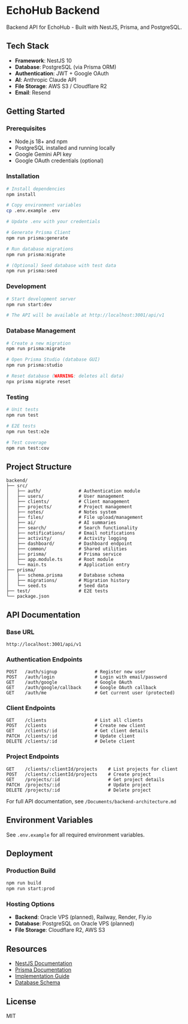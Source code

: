 # EchoHub Backend

Backend API for EchoHub - Built with NestJS, Prisma, and PostgreSQL.

## Tech Stack

- **Framework**: NestJS 10
- **Database**: PostgreSQL (via Prisma ORM)
- **Authentication**: JWT + Google OAuth
- **AI**: Anthropic Claude API
- **File Storage**: AWS S3 / Cloudflare R2
- **Email**: Resend

## Getting Started

### Prerequisites

- Node.js 18+ and npm
- PostgreSQL installed and running locally
- Google Gemini API key
- Google OAuth credentials (optional)

### Installation

```bash
# Install dependencies
npm install

# Copy environment variables
cp .env.example .env

# Update .env with your credentials

# Generate Prisma Client
npm run prisma:generate

# Run database migrations
npm run prisma:migrate

# (Optional) Seed database with test data
npm run prisma:seed
```

### Development

```bash
# Start development server
npm run start:dev

# The API will be available at http://localhost:3001/api/v1
```

### Database Management

```bash
# Create a new migration
npm run prisma:migrate

# Open Prisma Studio (database GUI)
npm run prisma:studio

# Reset database (WARNING: deletes all data)
npx prisma migrate reset
```

### Testing

```bash
# Unit tests
npm run test

# E2E tests
npm run test:e2e

# Test coverage
npm run test:cov
```

## Project Structure

```
backend/
├── src/
│   ├── auth/              # Authentication module
│   ├── users/             # User management
│   ├── clients/           # Client management
│   ├── projects/          # Project management
│   ├── notes/             # Notes system
│   ├── files/             # File upload/management
│   ├── ai/                # AI summaries
│   ├── search/            # Search functionality
│   ├── notifications/     # Email notifications
│   ├── activity/          # Activity logging
│   ├── dashboard/         # Dashboard endpoint
│   ├── common/            # Shared utilities
│   ├── prisma/            # Prisma service
│   ├── app.module.ts      # Root module
│   └── main.ts            # Application entry
├── prisma/
│   ├── schema.prisma      # Database schema
│   ├── migrations/        # Migration history
│   └── seed.ts            # Seed data
├── test/                  # E2E tests
└── package.json
```

## API Documentation

### Base URL

```
http://localhost:3001/api/v1
```

### Authentication Endpoints

```
POST   /auth/signup              # Register new user
POST   /auth/login               # Login with email/password
GET    /auth/google              # Google OAuth
GET    /auth/google/callback     # Google OAuth callback
GET    /auth/me                  # Get current user (protected)
```

### Client Endpoints

```
GET    /clients                  # List all clients
POST   /clients                  # Create new client
GET    /clients/:id              # Get client details
PATCH  /clients/:id              # Update client
DELETE /clients/:id              # Delete client
```

### Project Endpoints

```
GET    /clients/:clientId/projects    # List projects for client
POST   /clients/:clientId/projects    # Create project
GET    /projects/:id                  # Get project details
PATCH  /projects/:id                  # Update project
DELETE /projects/:id                  # Delete project
```

For full API documentation, see `/Documents/backend-architecture.md`

## Environment Variables

See `.env.example` for all required environment variables.

## Deployment

### Production Build

```bash
npm run build
npm run start:prod
```

### Hosting Options

- **Backend**: Oracle VPS (planned), Railway, Render, Fly.io
- **Database**: PostgreSQL on Oracle VPS (planned)
- **File Storage**: Cloudflare R2, AWS S3

## Resources

- [NestJS Documentation](https://docs.nestjs.com/)
- [Prisma Documentation](https://www.prisma.io/docs/)
- [Implementation Guide](../Documents/mvp-implementation-guide.md)
- [Database Schema](../Documents/database-schema.md)

## License

MIT
